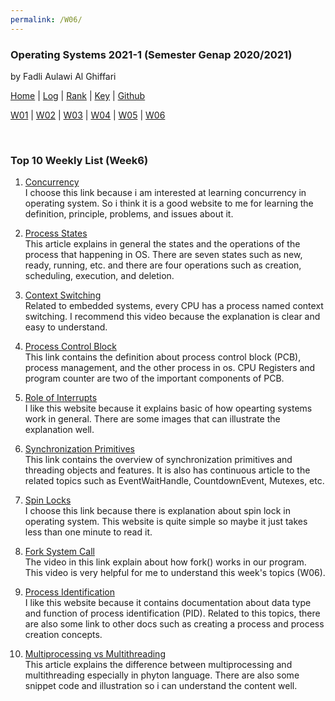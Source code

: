 ```yaml
---
permalink: /W06/
---
```


### **Operating Systems 2021-1 (Semester Genap 2020/2021)**

by Fadli Aulawi Al Ghiffari

[Home](https://fadlia68.github.io/os211/ "Home Page") | [Log](https://fadlia68.github.io/os211/TXT/mylog.txt) | [Rank](https://fadlia68.github.io/os211/TXT/myrank.txt) | [Key](https://fadlia68.github.io/os211/TXT/mypubkey.txt) | [Github](https://github.com/fadlia68/os211/)

[W01](https://fadlia68.github.io/os211/W01/) | [W02](https://fadlia68.github.io/os211/W02/) | [W03](https://fadlia68.github.io/os211/W03/) | [W04](https://fadlia68.github.io/os211/W04/) | [W05](https://fadlia68.github.io/os211/W05/) | [W06](https://fadlia68.github.io/os211/W06/)

<br>

### Top 10 Weekly List (Week6)

1. [Concurrency][1]<br>
I choose this link because i am interested at learning concurrency in operating system. So i think it is a good website to me for learning the definition, principle, problems, and issues about it.

2. [Process States][2]<br>
This article explains in general the states and the operations of the process that happening in OS. There are seven states such as new, ready, running, etc. and there are four operations such as creation, scheduling, execution, and deletion.

3. [Context Switching][3]<br>
Related to embedded systems, every CPU has a process named context switching. I recommend this video because the explanation is clear and easy to understand.

4. [Process Control Block][4]<br>
This link contains the definition about process control block (PCB), process management, and the other process in os. CPU Registers and program counter are two of the important components of PCB.

5. [Role of Interrupts][5]<br>
I like this website because it explains basic of how opearting systems work in general. There are some images that can illustrate the explanation well.

6. [Synchronization Primitives][6]<br>
This link contains the overview of synchronization primitives and threading objects and features. It is also has continuous article to the related topics such as EventWaitHandle, CountdownEvent, Mutexes, etc.

7. [Spin Locks][7]<br>
I choose this link because there is explanation about spin lock in operating system. This website is quite simple so maybe it just takes less than one minute to read it.

8. [Fork System Call][8]<br>
The video in this link explain about how fork() works in our program. This video is very helpful for me to understand this week's topics (W06).

9. [Process Identification][9]<br>
I like this website because it contains documentation about data type and function of process identification (PID). Related to this topics, there are also some link to other docs such as creating a process and process creation concepts.

10. [Multiprocessing vs Multithreading][10]<br>
This article explains the difference between multiprocessing and multithreading especially in phyton language. There are also some snippet code and illustration so i can understand the content well.


[1]: https://www.geeksforgeeks.org/concurrency-in-operating-system/
[2]: https://www.javatpoint.com/os-process-states
[3]: https://www.youtube.com/watch?v=IC6bsDRAUUM
[4]: https://www.guru99.com/process-management-pcb.html
[5]: http://faculty.salina.k-state.edu/tim/ossg/Introduction/OSworking.html
[6]: https://docs.microsoft.com/en-us/dotnet/standard/threading/overview-of-synchronization-primitives
[7]: https://www.careerride.com/OS-what-is-spin-lock.aspx
[8]: https://www.youtube.com/watch?v=PwxTbksJ2fo
[9]: https://www.gnu.org/software/libc/manual/html_node/Process-Identification.html
[10]: https://timber.io/blog/multiprocessing-vs-multithreading-in-python-what-you-need-to-know/
